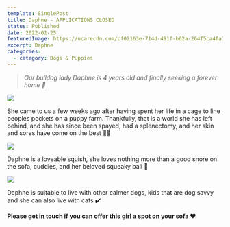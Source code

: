 ```yaml
---
template: SinglePost
title: Daphne - APPLICATIONS CLOSED
status: Published
date: 2022-01-25
featuredImage: https://ucarecdn.com/cf02163e-714d-491f-b62a-264f5ca4fa76/-/crop/1536x1114/0,328/-/preview/
excerpt: Daphne
categories:
  - category: Dogs & Puppies
---
```

> *Our bulldog lady Daphne is 4 years old and finally seeking a forever home 🏡*




![](https://ucarecdn.com/c1995788-ed15-4e42-97da-450a952a078f/)

She came to us a few weeks ago after having spent her life in a cage to line peoples pockets on a puppy farm. Thankfully, that is a world she has left behind, and she has since been spayed, had a splenectomy, and her skin and sores have come on the best 🙏🏼

![](https://ucarecdn.com/63a0c7a0-95e8-4a1b-8154-67ae69a63014/)


Daphne is a loveable squish, she loves nothing more than a good snore on the sofa, cuddles, and her beloved squeaky ball 🎾

![](https://ucarecdn.com/fa04d99e-8158-4b5a-96dc-197bd2a8998d/)


Daphne is suitable to live with other calmer dogs, kids that are dog savvy and she can also live with cats ✔️


**Please get in touch if you can offer this girl a spot on your sofa ❤️**